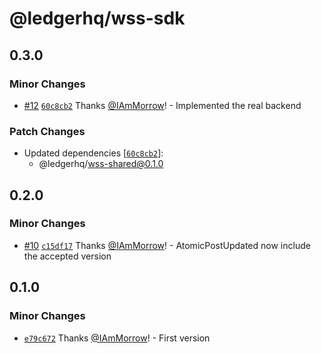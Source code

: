 # @ledgerhq/wss-sdk

## 0.3.0

### Minor Changes

- [#12](https://github.com/LedgerHQ/wallet-sync-system/pull/12) [`60c8cb2`](https://github.com/LedgerHQ/wallet-sync-system/commit/60c8cb223058172ffa6fe02efa395ed7ee582feb) Thanks [@IAmMorrow](https://github.com/IAmMorrow)! - Implemented the real backend

### Patch Changes

- Updated dependencies [[`60c8cb2`](https://github.com/LedgerHQ/wallet-sync-system/commit/60c8cb223058172ffa6fe02efa395ed7ee582feb)]:
  - @ledgerhq/wss-shared@0.1.0

## 0.2.0

### Minor Changes

- [#10](https://github.com/LedgerHQ/wallet-sync-system/pull/10) [`c15df17`](https://github.com/LedgerHQ/wallet-sync-system/commit/c15df175c5bf915cfe78ee5d8551259f60b3810f) Thanks [@IAmMorrow](https://github.com/IAmMorrow)! - AtomicPostUpdated now include the accepted version

## 0.1.0

### Minor Changes

- [`e79c672`](https://github.com/LedgerHQ/wallet-sync-system/commit/e79c672cde7556db98b5e7a063936543f401003b) Thanks [@IAmMorrow](https://github.com/IAmMorrow)! - First version
